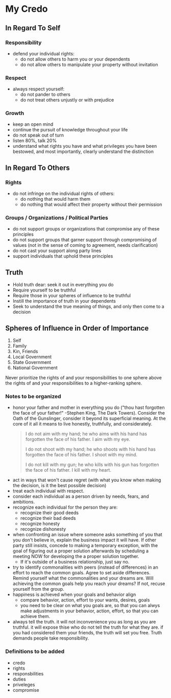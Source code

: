 # My Credo

## In Regard To Self

### Responsibility
- defend your individual rights:
  - do not allow others to harm you or your dependents
  - do not allow others to manipulate your property without invitation

### Respect
- always respect yourself:
  - do not pander to others
  - do not treat others unjustly or with prejudice

### Growth
- keep an open mind
- continue the pursuit of knowledge throughout your life
- do not speak out of turn
- listen 80%, talk 20%
- understand what rights you have and what privileges you have been bestowed, and most importantly, clearly understand the distinction

## In Regard To Others

### Rights
- do not infringe on the individual rights of others:
  - do nothing that would harm them
  - do nothing that would affect their property without their permission

### Groups / Organizations / Political Parties
- do not support groups or organizations that compromise any of these principles
- do not support groups that garner support through compromising of values (not in the sense of coming to agreement, needs clarification)
- do not cast your support along party lines
- support individuals that uphold these principles

## Truth
- Hold truth dear: seek it out in everything you do
- Require yourself to be truthful
- Require those in your spheres of influence to be truthful
- Instill the importance of truth in your dependents
- Seek to understand the true meaning of things, and only then come to a decision

## Spheres of Influence in Order of Importance
1. Self
2. Family
3. Kin, Friends
4. Local Government
5. State Government
6. National Government

Never prioritize the rights of and your responsibilities to one sphere above the rights of and your responsibilities to a higher-ranking sphere.

### Notes to be organized
- honor your father and mother in everything you do ("thou hast forgotten the face of your father!" -Stephen King, The Dark Towers). Consider the Oath of the Gunslinger, consider it beyond its superficial meaning. At the core of it all it means to live honestly, truthfully, and considerately.
  >I do not aim with my hand; he who aims with his hand has forgotten the face of his father.
  >I aim with my eye.
  >
  >I do not shoot with my hand; he who shoots with his hand has forgotten the face of his father.
  >I shoot with my mind.
  >
  >I do not kill with my gun; he who kills with his gun has forgotten the face of his father.
  >I kill with my heart.
- act in ways that won't cause regret (with what you know when making the decision, is it the best possible decision)
- treat each individual with respect.
- consider each individual as a person driven by needs, fears, and ambitions.
- recognize each individual for the person they are:
  - recognize their good deeds
  - recognize their bad deeds
  - recognize honesty
  - recognize dishonesty
- when confronting an issue where someone asks something of you that you don't believe in, explain the business impact it will have. If other party still insists, concede to making a temporary exception, with the goal of figuring out a proper solution afterwards by scheduling a meeting NOW for developing the a proper solution together.
  - If it's outside of a business relationship, just say no.
- try to identify commonalities with peers (instead of differences) in an effort to reach the common goals. Agree to set aside differences. Remind yourself what the commonalities and your dreams are. Will achieving the common goals help you reach your dreams? If not, recuse yourself from the group.
- happiness is achieved when your goals and behavior align
  - compare behavior, action, effort to your wants, desires, goals
  - you need to be clear on what you goals are, so that you can alwys make adjustments in your behavior, action, effort, so that you can achieve them.
- always tell the truth. it will not inconvenience you as long as you are truthful. it will expose thise who do not tell the truth for what they are. if you had considered them your friends, the truth will set you free. Truth demands people take responsibility.

### Definitions to be added
- credo
- rights
- responsbilities
- duties
- priveleges
- compromise
